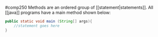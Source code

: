#comp250 
Methods are an ordered group of [[statement|statements]]. All [[java]] programs have a main method shown below:
```java
public static void main (String[] args){
	//statement goes here
}
```
